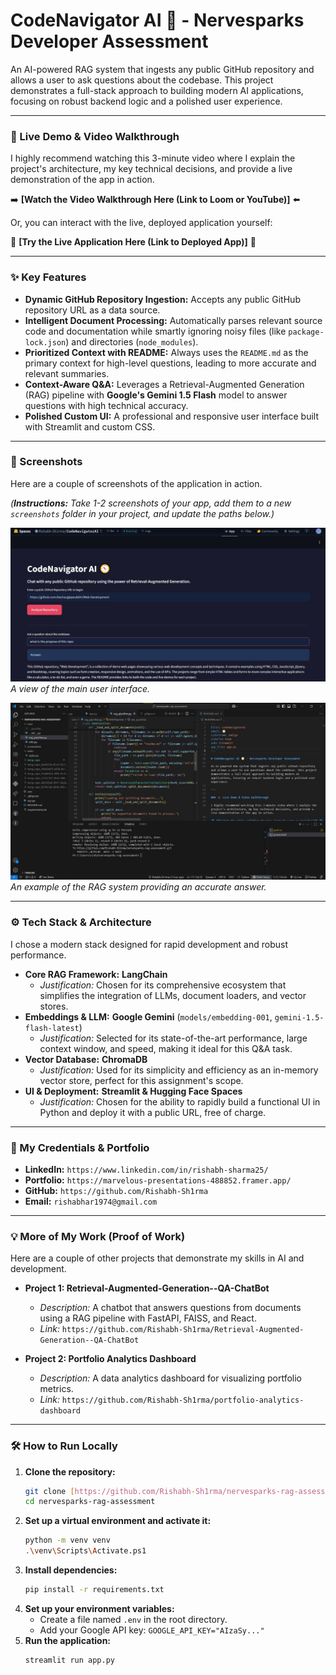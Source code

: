 # CodeNavigator AI 🧭 - Nervesparks Developer Assessment

An AI-powered RAG system that ingests any public GitHub repository and allows a user to ask questions about the codebase. This project demonstrates a full-stack approach to building modern AI applications, focusing on robust backend logic and a polished user experience.

---

### 🎥 Live Demo & Video Walkthrough

I highly recommend watching this 3-minute video where I explain the project's architecture, my key technical decisions, and provide a live demonstration of the app in action.

➡️ **[Watch the Video Walkthrough Here (Link to Loom or YouTube)]** ⬅️

Or, you can interact with the live, deployed application yourself:

🚀 **[Try the Live Application Here (Link to Deployed App)]** 🚀

---

### ✨ Key Features

-   **Dynamic GitHub Repository Ingestion:** Accepts any public GitHub repository URL as a data source.
-   **Intelligent Document Processing:** Automatically parses relevant source code and documentation while smartly ignoring noisy files (like `package-lock.json`) and directories (`node_modules`).
-   **Prioritized Context with README:** Always uses the `README.md` as the primary context for high-level questions, leading to more accurate and relevant summaries.
-   **Context-Aware Q&A:** Leverages a Retrieval-Augmented Generation (RAG) pipeline with **Google's Gemini 1.5 Flash** model to answer questions with high technical accuracy.
-   **Polished Custom UI:** A professional and responsive user interface built with Streamlit and custom CSS.

---

### 📸 Screenshots

Here are a couple of screenshots of the application in action.

*(**Instructions:** Take 1-2 screenshots of your app, add them to a new `screenshots` folder in your project, and update the paths below.)*

![CodeNavigator UI](screenshots/app_screenshot_1.png)
*A view of the main user interface.*

![Example Q&A](screenshots/app_screenshot_2.png)
*An example of the RAG system providing an accurate answer.*

---

### ⚙️ Tech Stack & Architecture

I chose a modern stack designed for rapid development and robust performance.

-   **Core RAG Framework:** **LangChain**
    -   *Justification:* Chosen for its comprehensive ecosystem that simplifies the integration of LLMs, document loaders, and vector stores.
-   **Embeddings & LLM:** **Google Gemini** (`models/embedding-001`, `gemini-1.5-flash-latest`)
    -   *Justification:* Selected for its state-of-the-art performance, large context window, and speed, making it ideal for this Q&A task.
-   **Vector Database:** **ChromaDB**
    -   *Justification:* Used for its simplicity and efficiency as an in-memory vector store, perfect for this assignment's scope.
-   **UI & Deployment:** **Streamlit & Hugging Face Spaces**
    -   *Justification:* Chosen for the ability to rapidly build a functional UI in Python and deploy it with a public URL, free of charge.

---

### 🚀 My Credentials & Portfolio

-   **LinkedIn:** `https://www.linkedin.com/in/rishabh-sharma25/`
-   **Portfolio:** `https://marvelous-presentations-488852.framer.app/`
-   **GitHub:** `https://github.com/Rishabh-Sh1rma`
-   **Email:** `rishabhar1974@gmail.com`

---

### 💡 More of My Work (Proof of Work)

Here are a couple of other projects that demonstrate my skills in AI and development.

-   **Project 1: Retrieval-Augmented-Generation--QA-ChatBot**
    -   *Description:* A chatbot that answers questions from documents using a RAG pipeline with FastAPI, FAISS, and React.
    -   *Link:* `https://github.com/Rishabh-Sh1rma/Retrieval-Augmented-Generation--QA-ChatBot`

-   **Project 2: Portfolio Analytics Dashboard**
    -   *Description:* A data analytics dashboard for visualizing portfolio metrics.
    -   *Link:* `https://github.com/Rishabh-Sh1rma/portfolio-analytics-dashboard`

---

### 🛠️ How to Run Locally

1.  **Clone the repository:**
    ```bash
    git clone [https://github.com/Rishabh-Sh1rma/nervesparks-rag-assessment.git](https://github.com/Rishabh-Sh1rma/nervesparks-rag-assessment.git)
    cd nervesparks-rag-assessment
    ```
2.  **Set up a virtual environment and activate it:**
    ```bash
    python -m venv venv
    .\venv\Scripts\Activate.ps1
    ```
3.  **Install dependencies:**
    ```bash
    pip install -r requirements.txt
    ```
4.  **Set up your environment variables:**
    -   Create a file named `.env` in the root directory.
    -   Add your Google API key: `GOOGLE_API_KEY="AIzaSy..."`
5.  **Run the application:**
    ```bash
    streamlit run app.py
    ```